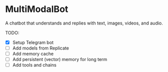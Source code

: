 # MultiModalBot
A chatbot that understands and replies with text, images, videos, and audio.


TODO:

- [x] Setup Telegram bot
- [ ] Add models from Replicate
- [ ] Add memory cache
- [ ] Add persistent (vector) memory for long term
- [ ] Add tools and chains
